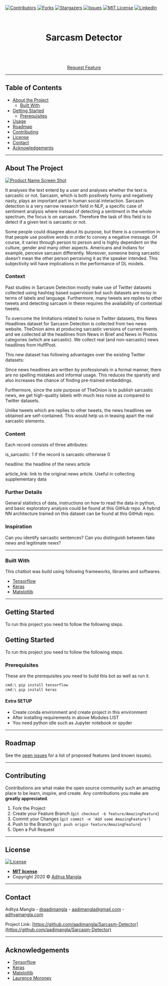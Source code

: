 [![Contributors][contributors-shield]][contributors-url]
[![Forks][forks-shield]][forks-url]
[![Stargazers][stars-shield]][stars-url]
[![Issues][issues-shield]](https://github.com/aadimangla/Sarcasm-Detector/issues)
[![MIT License][license-shield]][license-url]
[![LinkedIn][linkedin-shield]][linkedin-url]



<!-- PROJECT LOGO -->
<br />
<p align="center">
<!--   <a href="">
    <img src="images/logo.png" alt="Logo" width="80" height="80">
  </a> -->

  <h1 align="center">Sarcasm Detector</h1>

  <p align="center">
    <!-- An awesome README template to jumpstart your projects! -->
    <br />
<!--     <a href=""><strong>Explore the docs »</strong></a> -->
    <br />
    <br />
    <!--<a href="">View Demo</a>
    ·
    <a href="">Report Bug</a>
    · -->
    <a href="https://github.com/aadimangla/Sarcasm-Detector/issues">Request Feature</a>
  </p>
</p>


---
<!-- TABLE OF CONTENTS -->
## Table of Contents

* [About the Project](#about-the-project)
  * [Built With](#built-with)
* [Getting Started](#getting-started)
  * [Prerequisites](#prerequisites)
* [Usage](#usage)
* [Roadmap](#roadmap)
* [Contributing](#contributing)
* [License](#license)
* [Contact](#contact)
* [Acknowledgements](#acknowledgements)

---

<!-- ABOUT THE PROJECT -->
## About The Project

[![Product Name Screen Shot][product-screenshot]](images/product.png)

It analyses the text enterd by a user and analyses whether the text is sarcastic or not. Sarcasm, which is both positively funny and negatively nasty, plays an important part in human social interaction. Sarcasm detection is a very narrow research field in NLP, a specific case of sentiment analysis where instead of detecting a sentiment in the whole spectrum, the focus is on sarcasm. Therefore the task of this field is to detect if a given text is sarcastic or not.

Some people could disagree about its purpose, but there is a convention in that people use positive words in order to convey a negative message. Of course, it varies through person to person and is highly dependent on the culture, gender and many other aspects. Americans and Indians for example, perceive sarcasm differently.
Moreover, someone being sarcastic doesn’t mean the other person perceiving it as the speaker intended. This subjectivity will have implications in the performance of DL models.

### Context
Past studies in Sarcasm Detection mostly make use of Twitter datasets collected using hashtag based supervision but such datasets are noisy in terms of labels and language. Furthermore, many tweets are replies to other tweets and detecting sarcasm in these requires the availability of contextual tweets.

To overcome the limitations related to noise in Twitter datasets, this News Headlines dataset for Sarcasm Detection is collected from two news website. TheOnion aims at producing sarcastic versions of current events and we collected all the headlines from News in Brief and News in Photos categories (which are sarcastic). We collect real (and non-sarcastic) news headlines from HuffPost.

This new dataset has following advantages over the existing Twitter datasets:

Since news headlines are written by professionals in a formal manner, there are no spelling mistakes and informal usage. This reduces the sparsity and also increases the chance of finding pre-trained embeddings.

Furthermore, since the sole purpose of TheOnion is to publish sarcastic news, we get high-quality labels with much less noise as compared to Twitter datasets.

Unlike tweets which are replies to other tweets, the news headlines we obtained are self-contained. This would help us in teasing apart the real sarcastic elements.

### Content
Each record consists of three attributes:

is_sarcastic: 1 if the record is sarcastic otherwise 0

headline: the headline of the news article

article_link: link to the original news article. Useful in collecting supplementary data

### Further Details
General statistics of data, instructions on how to read the data in python, and basic exploratory analysis could be found at this GitHub repo. A hybrid NN architecture trained on this dataset can be found at this GitHub repo.

### Inspiration
Can you identify sarcastic sentences? Can you distinguish between fake news and legitimate news?

---

### Built With
This chatbot was build using following frameworks, libraries and softwares.
* [Tensorflow](https://www.tensorflow.org/)
* [Keras](https://keras.io/)
* [Matplotlib](https://matplotlib.org/)

---
<!-- GETTING STARTED -->
## Getting Started

To run this project you need to follow the following steps.

## Getting Started

To run this project you need to follow the following steps.

### Prerequisites

These are the prerequisites you need to build this bot as well as run it.

```sh
cmd:\ pip install tensorflow
cmd:\ pip install keras
```
#### Extra SETUP
- Create conda environment and create project in this environment
- After installing requirements in above Modules LIST
- You need python idle such as Jupyter notebook or spyder
<!-- #### How to Train ?
- ##### To use default Rasa configs
```sh
$ rasa train
```
- ##### To use spacy config pipeline (Fast to train)
```sh
$ rasa train -c spacy_config.yml
```
-->

<!-- #### How to run 
- ##### To run action server
```sh
$ rasa run actions --actions actionserver.actions
```
- ##### To run rasa in debug mode to inspect slot filling and entities ..,
```sh
$ rasa shell --debug
```
- ##### To run rasa in normal shell
```sh
$ rasa shell
```
-->

---

<!-- ROADMAP -->
## Roadmap

See the [open issues](https://github.com/aadimangla/Sarcasm-Detector/issues) for a list of proposed features (and known issues).


---
<!-- CONTRIBUTING -->
## Contributing

Contributions are what make the open source community such an amazing place to be learn, inspire, and create. Any contributions you make are **greatly appreciated**.

1. Fork the Project
2. Create your Feature Branch (`git checkout -b feature/AmazingFeature`)
3. Commit your Changes (`git commit -m 'Add some AmazingFeature'`)
4. Push to the Branch (`git push origin feature/AmazingFeature`)
5. Open a Pull Request

---

<!-- LICENSE -->


## License

[![License](http://img.shields.io/:license-mit-blue.svg?style=flat-square)](http://badges.mit-license.org)

- **[MIT license](http://opensource.org/licenses/mit-license.php)**
- Copyright 2020 © <a href="http://adityamangla.com" target="_blank">Aditya Mangla</a>.

---

<!-- CONTACT -->
## Contact

Aditya Mangla - [@aadimangla](https://twitter.com/aadimangla) - aadimangla@gmail.com - [adityamangla.com](http://www.adityamangla.com/index.html)

Project Link: [https://github.com/aadimangla/Sarcasm-Detector](https://github.com/aadimangla/Sarcasm-Detector)

---

<!-- ACKNOWLEDGEMENTS -->
## Acknowledgements
* [Tensorflow](https://www.tensorflow.org/)
* [Keras](https://keras.io/)
* [Matplotlib](https://matplotlib.org/)
* [Laurence Moroney](http://www.laurencemoroney.com/)




<!-- MARKDOWN LINKS & IMAGES -->
<!-- https://www.markdownguide.org/basic-syntax/#reference-style-links -->
[contributors-shield]: https://img.shields.io/github/contributors/aadimangla/Sarcasm-Detector.svg?style=flat-square
[contributors-url]: https://github.com/aadimangla/Sarcasm-Detector/graphs/contributors
[forks-shield]: https://img.shields.io/github/forks/aadimangla/Sarcasm-Detector.svg?style=flat-square
[forks-url]: https://github.com/aadimangla/Sarcasm-Detector/network/members
[stars-shield]: https://img.shields.io/github/stars/aadimangla/Sarcasm-Detector.svg?style=flat-square
[stars-url]: https://github.com/aadimangla/Sarcasm-Detector/stargazers
[issues-shield]: https://img.shields.io/github/issues/aadimangla/Sarcasm-Detector.svg?style=flat-square
[issues-url]: https://github.com/aadimangla/Sarcasm-Detector/issues
[license-shield]: https://img.shields.io/github/license/aadimangla/Sarcasm-Detector.svg?style=flat-square
[license-url]: https://github.com/aadimangla/Sarcasm-Detector/blob/master/LICENSE
[linkedin-shield]: https://img.shields.io/badge/-LinkedIn-black.svg?style=flat-square&logo=linkedin&colorB=555
[linkedin-url]: https://linkedin.com/in/aadimangla
[product-screenshot]: images/screenshot.png
